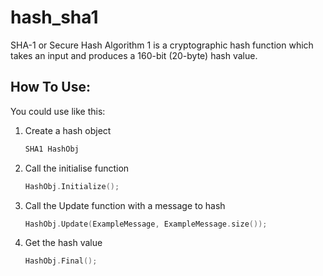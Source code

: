 hash_sha1
=====================

SHA-1 or Secure Hash Algorithm 1 is a cryptographic hash function which takes an input and produces a 160-bit (20-byte) hash value.

## How To Use:

You could use like this:

1. Create a hash object 
	```cpp
	SHA1 HashObj
	```

2. Call the initialise function 
	```cpp
	HashObj.Initialize();
	```

3. Call the Update function with a message to hash
	```cpp
	HashObj.Update(ExampleMessage, ExampleMessage.size());  
	```

4. Get the hash value
	```cpp
	HashObj.Final();	
	```
